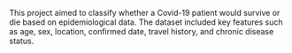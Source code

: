 This project aimed to classify whether a Covid-19 patient would survive or die based on epidemiological data. The dataset included key features such as age, sex, location, confirmed date, travel history, and chronic disease status.

